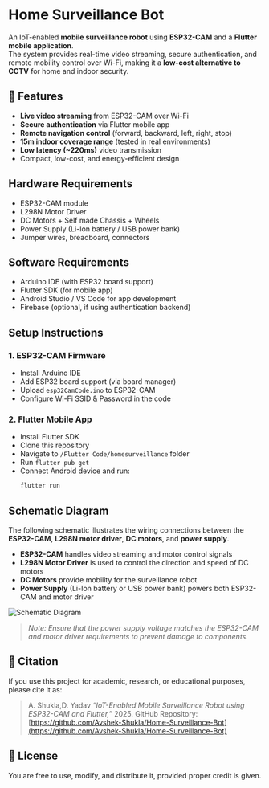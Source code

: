 # Home Surveillance Bot  

An IoT-enabled **mobile surveillance robot** using **ESP32-CAM** and a **Flutter mobile application**.  
The system provides real-time video streaming, secure authentication, and remote mobility control over Wi-Fi, making it a **low-cost alternative to CCTV** for home and indoor security.  


## 📌 Features  

- **Live video streaming** from ESP32-CAM over Wi-Fi  
- **Secure authentication** via Flutter mobile app  
- **Remote navigation control** (forward, backward, left, right, stop)  
- **15m indoor coverage range** (tested in real environments)  
- **Low latency (~220ms)** video transmission  
- Compact, low-cost, and energy-efficient design  


## Hardware Requirements  

- ESP32-CAM module  
- L298N Motor Driver  
- DC Motors + Self made Chassis + Wheels  
- Power Supply (Li-Ion battery / USB power bank)  
- Jumper wires, breadboard, connectors  


## Software Requirements  

- Arduino IDE (with ESP32 board support)  
- Flutter SDK (for mobile app)  
- Android Studio / VS Code for app development  
- Firebase (optional, if using authentication backend)  


## Setup Instructions  

### 1. **ESP32-CAM Firmware**  
- Install Arduino IDE  
- Add ESP32 board support (via board manager)  
- Upload `esp32CamCode.ino` to ESP32-CAM  
- Configure Wi-Fi SSID & Password in the code  

### 2. **Flutter Mobile App**  
- Install Flutter SDK  
- Clone this repository  
- Navigate to `/Flutter Code/homesurveillance` folder  
- Run `flutter pub get`  
- Connect Android device and run:  
  ```bash
  flutter run

 ## Schematic Diagram  

The following schematic illustrates the wiring connections between the **ESP32-CAM**, **L298N motor driver**, **DC motors**, and **power supply**.  

- **ESP32-CAM** handles video streaming and motor control signals  
- **L298N Motor Driver** is used to control the direction and speed of DC motors  
- **DC Motors** provide mobility for the surveillance robot  
- **Power Supply** (Li-Ion battery or USB power bank) powers both ESP32-CAM and motor driver  

![Schematic Diagram](https://github.com/Avshek-Shukla/Home-Surveillance-Bot/blob/main/ESP32Cam%20Code/SchematicDiagram.png)  

> *Note: Ensure that the power supply voltage matches the ESP32-CAM and motor driver requirements to prevent damage to components.*  

## 📜 Citation  

If you use this project for academic, research, or educational purposes, please cite it as:  

> A. Shukla,D. Yadav *“IoT-Enabled Mobile Surveillance Robot using ESP32-CAM and Flutter,”* 2025. GitHub Repository: [https://github.com/Avshek-Shukla/Home-Surveillance-Bot](https://github.com/Avshek-Shukla/Home-Surveillance-Bot)

## 📄 License  

You are free to use, modify, and distribute it, provided proper credit is given.  



